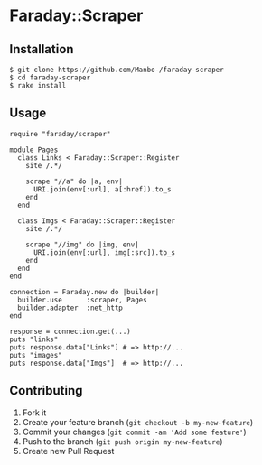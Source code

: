 # Faraday::Scraper

## Installation

    $ git clone https://github.com/Manbo-/faraday-scraper
    $ cd faraday-scraper
    $ rake install

## Usage

    require "faraday/scraper"
    
    module Pages
      class Links < Faraday::Scraper::Register
        site /.*/
    
        scrape "//a" do |a, env|
          URI.join(env[:url], a[:href]).to_s
        end
      end
    
      class Imgs < Faraday::Scraper::Register
        site /.*/
    
        scrape "//img" do |img, env|
          URI.join(env[:url], img[:src]).to_s
        end
      end
    end
    
    connection = Faraday.new do |builder|
      builder.use      :scraper, Pages
      builder.adapter  :net_http
    end
    
    response = connection.get(...)
    puts "links"
    puts response.data["Links"] # => http://...
    puts "images"
    puts response.data["Imgs"]  # => http://...

## Contributing

1. Fork it
2. Create your feature branch (`git checkout -b my-new-feature`)
3. Commit your changes (`git commit -am 'Add some feature'`)
4. Push to the branch (`git push origin my-new-feature`)
5. Create new Pull Request
